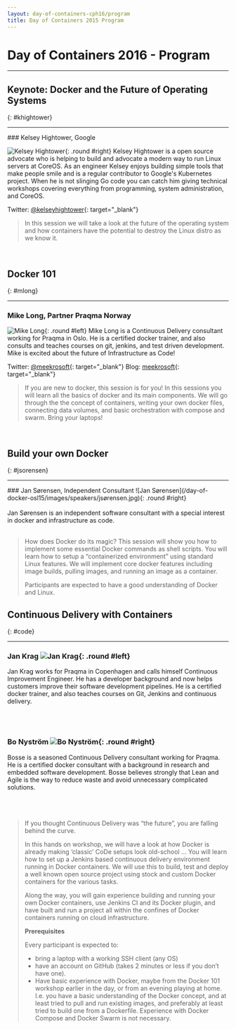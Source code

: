 ```yaml
---
layout: day-of-containers-cph16/program
title: Day of Containers 2015 Program
---
```

# Day of Containers 2016 - Program

<hr>

## Keynote: Docker and the Future of Operating Systems
{: #khightower}
<hr>
### Kelsey Hightower, Google

![Kelsey Hightower](/day-of-docker-osl15/images/speakers/khightower.png){: .round #right}
Kelsey Hightower is a open source advocate who is helping to build and advocate a modern way to run Linux servers at CoreOS. As an engineer Kelsey enjoys building simple tools that make people smile and is a regular contributor to Google's Kubernetes project. When he is not slinging Go code you can catch him giving technical workshops covering everything from programming, system administration, and CoreOS.

Twitter: [@kelseyhightower](https://twitter.com/kelseyhightower){: target="\_blank"}

> In this session we will take a look at the future of the operating system and how containers have the potential to destroy the Linux distro as we know it.

<br/>

## Docker 101
{: #mlong}
<hr>

### Mike Long, Partner Praqma Norway
![Mike Long](/day-of-docker-osl15/images/speakers/mlong.jpg){: .round #left} Mike Long is a Continuous Delivery consultant working for Praqma in Oslo.  He is a certified docker trainer, and also consults and teaches courses on git, jenkins, and test driven development.  Mike is excited about the future of Infrastructure as Code!

Twitter: [@meekrosoft](https://twitter.com/meekrosoft){: target="\_blank"}
Blog: [meekrosoft](https://meekrosoft.wordpress.com/){: target="\_blank"}


> If you are new to docker, this session is for you!  In this sessions you will learn all the basics of docker and its main components.  We will go through the the concept of containers, writing your own docker files, connecting data volumes, and basic orchestration with compose and swarm.  Bring your laptops!

<br/>

## Build your own Docker
{: #jsorensen}
<hr>
### Jan Sørensen, Independent Consultant
![Jan Sørensen](/day-of-docker-osl15/images/speakers/jsørensen.jpg){: .round #right} <br/><br/>
Jan Sørensen is an independent software consultant with a special interest in docker and infrastructure as code.
<br/><br/>

> How does Docker do its magic? This session will show you how to implement some essential Docker commands as shell scripts. You will learn how to setup a “containerized environment” using standard Linux features.  We will implement core docker features including image builds, pulling images, and running an image as a container.
>
>Participants are expected to have a good understanding of Docker and Linux.

## Continuous Delivery with Containers
{: #code}
<hr>

### Jan Krag ![Jan Krag](/day-of-docker-osl15/images/speakers/jkrag.jpg){: .round #left}
Jan Krag works for Praqma in Copenhagen and calls himself Continuous Improvement Engineer. He has a developer background and now helps customers improve their software development pipelines. He is a certified docker trainer, and also teaches courses on Git, Jenkins and continuous delivery.
<br/><br/><br/><br/>

### Bo Nyström ![Bo Nyström](/day-of-docker-osl15/images/speakers/bnystrom.jpg){: .round #right}
Bosse is a seasoned Continuous Delivery consultant working for Praqma. He is a certified docker consultant with a background in research and embedded software development. Bosse believes strongly that Lean and Agile is the way to reduce waste and avoid unnecessary complicated solutions.
<br/><br/><br/><br/>


>If you thought Continuous Delivery was “the future”, you are falling behind the curve.
>
>In this hands on workshop, we will have a look at how Docker is already making ‘classic’ CoDe setups look old-school …
You will learn how to set up a Jenkins based continuous delivery environment running in Docker containers.  We will use this to build, test and deploy a well known open source project using stock and custom Docker containers for the various tasks.
>
>Along the way, you will gain experience building and running your own Docker containers, use Jenkins CI and its Docker plugin, and have built and run a project all within the confines of Docker containers running on cloud infrastructure.
>
> **Prerequisites**
>
>Every participant is expected to:
>
>  - bring a laptop with a working SSH client (any OS)
>  - have an account on GitHub (takes 2 minutes or less if you don’t have one).
>  - Have basic experience with Docker, maybe from the Docker 101 workshop earlier in the day, or from an evening playing at home.  I.e. you have a basic understanding of the Docker concept, and at least tried to pull and run existing images, and preferably at least tried to build one from a Dockerfile. Experience with Docker Compose and Docker Swarm is not necessary.

<br/>


